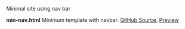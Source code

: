 
Minimal site using nav bar 


**min-nav.html** Minimum template with navbar. [GitHub Source](https://github.com/tomcam/spectre-book/blob/master/examples/min-nav.html), [Preview](https://htmlpreview.github.com/?https://github.com/tomcam/spectre-book/blob/master/examples/min-nav.html)


<!--
**XXX** Minimum template with navbar. [GitHub Source](https://github.com/tomcam/spectre-book/blob/master/examples/sss.html), [Preview](https://htmlpreview.github.com/?https://github.com/tomcam/spectre-book/blob/master/examples/xxx.html)
-->
